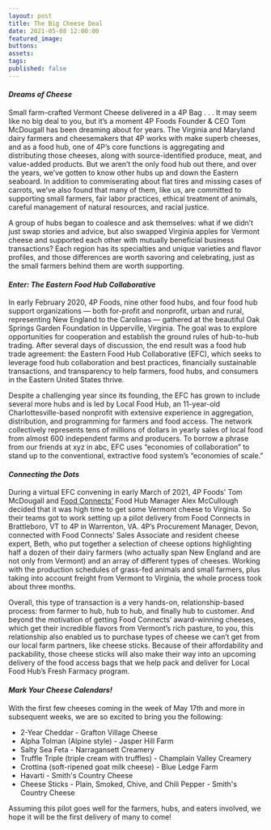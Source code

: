 ```yaml
---
layout: post
title: The Big Cheese Deal
date: 2021-05-08 12:00:00
featured_image:
buttons:
assets:
tags:
published: false
---
```

<div class="editable"><h4><strong><em>Dreams of Cheese</em></strong></h4><p>Small farm&ndash;crafted Vermont Cheese delivered in a 4P Bag . . . It may seem like no big deal to you, but it&rsquo;s a moment 4P Foods Founder &amp; CEO Tom McDougall has been dreaming about for years. The Virginia and Maryland dairy farmers and cheesemakers that 4P works with make superb cheeses, and as a food hub, one of 4P&rsquo;s core functions is aggregating and distributing those cheeses, along with source-identified produce, meat, and value-added products. But we aren&rsquo;t the only food hub out there, and over the years, we&rsquo;ve gotten to know other hubs up and down the Eastern seaboard. In addition to commiserating about flat tires and missing cases of carrots, we&rsquo;ve also found that many of them, like us, are committed to supporting small farmers, fair labor practices, ethical treatment of animals, careful management of natural resources, and racial justice.&nbsp;</p><p>A group of hubs began to coalesce and ask themselves: what if we didn&rsquo;t just swap stories and advice, but also swapped Virginia apples for Vermont cheese and supported each other with mutually beneficial business transactions? Each region has its specialties and unique varieties and flavor profiles, and those differences are worth savoring and celebrating, just as the small farmers behind them are worth supporting.</p><h4><strong><em>Enter: The Eastern Food Hub Collaborative</em></strong></h4><p>In early February 2020, 4P Foods, nine other food hubs, and four food hub support organizations &mdash; both for-profit and nonprofit, urban and rural, representing New England to the Carolinas &mdash; gathered at the beautiful Oak Springs Garden Foundation in Upperville, Virginia. The goal was to explore opportunities for cooperation and establish the ground rules of hub-to-hub trading. After several days of discussion, the end result was a food hub trade agreement: the Eastern Food Hub Collaborative (EFC), which seeks to leverage food hub collaboration and best practices, financially sustainable transactions, and transparency to help farmers, food hubs, and consumers in the Eastern United States thrive.&nbsp;</p><p>Despite a challenging year since its founding, the EFC has grown to include several more hubs and is led by Local Food Hub, an 11-year-old Charlottesville-based nonprofit with extensive experience in aggregation, distribution, and programming for farmers and food access. The network collectively represents tens of millions of dollars in yearly sales of local food from almost 600 independent farms and producers. To borrow a phrase from our friends at xyz in abc, EFC uses &ldquo;economies of collaboration&rdquo; to stand up to the conventional, extractive food system&rsquo;s &ldquo;economies of scale.&rdquo;</p><h4><strong><em>Connecting the Dots</em></strong></h4><p>During a virtual EFC convening in early March of 2021, 4P Foods' Tom McDougall and <a href="https://www.foodconnects.org/">Food Connects'</a> Food Hub Manager Alex McCullough decided that it was high time to get some Vermont cheese to Virginia. So their teams got to work setting up a pilot delivery from Food Connects in Brattleboro, VT to 4P in Warrenton, VA. 4P&rsquo;s Procurement Manager, Devon, connected with Food Connects&rsquo; Sales Associate and resident cheese expert, Beth, who put together a selection of cheese options highlighting half a dozen of their dairy farmers (who actually span New England and are not only from Vermont) and an array of different types of cheeses. Working with the production schedules of grass-fed animals and small farmers, plus taking into account freight from Vermont to Virginia, the whole process took about three months.&nbsp;</p><p>Overall, this type of transaction is a very hands-on, relationship-based process: from farmer to hub, hub to hub, and finally hub to customer. And beyond the motivation of getting Food Connects&rsquo; award-winning cheeses, which get their incredible flavors from Vermont&rsquo;s rich pasture, to you, this relationship also enabled us to purchase types of cheese we can&rsquo;t get from our local farm partners, like cheese sticks. Because of their affordability and packability, those cheese sticks will also make their way into an upcoming delivery of the food access bags that we help pack and deliver for Local Food Hub&rsquo;s Fresh Farmacy program.</p><h4><strong><em>Mark Your Cheese Calendars!</em></strong></h4><p>With the first few cheeses coming in the week of May 17th and more in subsequent weeks, we are so excited to bring you the following:</p><ul><li>2-Year Cheddar - Grafton Village Cheese</li><li>Alpha Tolman (Alpine style) - Jasper Hill Farm</li><li>Salty Sea Feta - Narragansett Creamery</li><li>Truffle Triple (triple cream with truffles) - Champlain Valley Creamery</li><li>Crottina (soft-ripened goat milk cheese) - Blue Ledge Farm</li><li>Havarti - Smith's Country Cheese</li><li>Cheese Sticks - Plain, Smoked, Chive, and Chili Pepper - Smith's Country Cheese</li></ul><p>Assuming this pilot goes well for the farmers, hubs, and eaters involved, we hope it will be the first delivery of many to come!</p></div>
